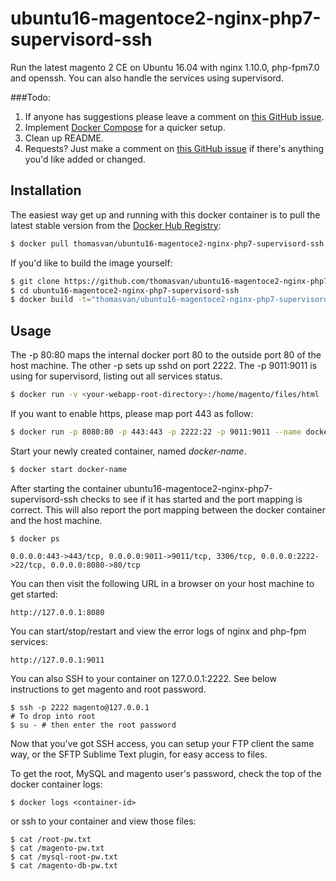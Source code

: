 # ubuntu16-magentoce2-nginx-php7-supervisord-ssh

Run the latest magento 2 CE on Ubuntu 16.04 with nginx 1.10.0, php-fpm7.0 and openssh. You can also handle the services using supervisord.

###Todo:

1. If anyone has suggestions please leave a comment on [this GitHub issue](https://github.com/thomasvan/ubuntu16-magentoce2-nginx-php7-supervisord-ssh/issues/2).
2. Implement [Docker Compose](https://docs.docker.com/compose/) for a quicker setup.
3. Clean up README.
4. Requests? Just make a comment on [this GitHub issue](https://github.com/thomasvan/ubuntu16-magentoce2-nginx-php7-supervisord-ssh/issues/1) if there's anything you'd like added or changed.

## Installation

The easiest way get up and running with this docker container is to pull the latest stable version from the [Docker Hub Registry](https://hub.docker.com/r/thomasvan/ubuntu16-magentoce2-nginx-php7-supervisord-ssh/):

```bash
$ docker pull thomasvan/ubuntu16-magentoce2-nginx-php7-supervisord-ssh:latest
```

If you'd like to build the image yourself:

```bash
$ git clone https://github.com/thomasvan/ubuntu16-magentoce2-nginx-php7-supervisord-ssh.git
$ cd ubuntu16-magentoce2-nginx-php7-supervisord-ssh
$ docker build -t="thomasvan/ubuntu16-magentoce2-nginx-php7-supervisord-ssh" .
```

## Usage

The -p 80:80 maps the internal docker port 80 to the outside port 80 of the host machine. The other -p sets up sshd on port 2222.
The -p 9011:9011 is using for supervisord, listing out all services status. 

```bash
$ docker run -v <your-webapp-root-directory>:/home/magento/files/html -p 8080:80 -p 2222:22 -p 9011:9011 --name docker-name -d thomasvan/ubuntu16-magentoce2-nginx-php7-supervisord-ssh:latest
```

If you want to enable https, please map port 443 as follow:
```bash
$ docker run -p 8080:80 -p 443:443 -p 2222:22 -p 9011:9011 --name docker-name -d thomasvan/ubuntu16-magentoce2-nginx-php7-supervisord-ssh:latest
```


Start your newly created container, named *docker-name*.

```bash
$ docker start docker-name
```

After starting the container ubuntu16-magentoce2-nginx-php7-supervisord-ssh checks to see if it has started and the port mapping is correct.  This will also report the port mapping between the docker container and the host machine.

```
$ docker ps

0.0.0.0:443->443/tcp, 0.0.0.0:9011->9011/tcp, 3306/tcp, 0.0.0.0:2222->22/tcp, 0.0.0.0:8080->80/tcp
```

You can then visit the following URL in a browser on your host machine to get started:

```
http://127.0.0.1:8080
```

You can start/stop/restart and view the error logs of nginx and php-fpm services:
```
http://127.0.0.1:9011
```

You can also SSH to your container on 127.0.0.1:2222. See below instructions to get magento and root password.

```
$ ssh -p 2222 magento@127.0.0.1
# To drop into root
$ su - # then enter the root password
```

Now that you've got SSH access, you can setup your FTP client the same way, or the SFTP Sublime Text plugin, for easy access to files.

To get the root, MySQL and magento user's password, check the top of the docker container logs:

```
$ docker logs <container-id>
```
or ssh to your container and view those files:
```
$ cat /root-pw.txt
$ cat /magento-pw.txt
$ cat /mysql-root-pw.txt
$ cat /magento-db-pw.txt
```
